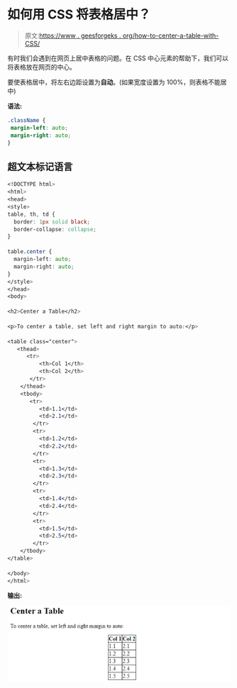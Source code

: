 # 如何用 CSS 将表格居中？

> 原文:[https://www . geesforgeks . org/how-to-center-a-table-with-CSS/](https://www.geeksforgeeks.org/how-to-center-a-table-with-css/)

有时我们会遇到在网页上居中表格的问题。在 CSS 中心元素的帮助下，我们可以将表格放在网页的中心。

要使表格居中，将左右边距设置为**自动**。(如果宽度设置为 100%，则表格不能居中)

**语法:**

```css
.className {
 margin-left: auto;
 margin-right: auto;
}
```

## 超文本标记语言

```css
<!DOCTYPE html>
<html>
<head>
<style>
table, th, td {
  border: 1px solid black;
  border-collapse: collapse;
}

table.center {
  margin-left: auto; 
  margin-right: auto;
}
</style>
</head>
<body>

<h2>Center a Table</h2>

<p>To center a table, set left and right margin to auto:</p>

<table class="center">
   <thead>
      <tr>
          <th>Col 1</th>
          <th>Col 2</th>
       </tr>
    </thead>
    <tbody>
       <tr>
          <td>1.1</td>
          <td>2.1</td>
        </tr>
        <tr>
          <td>1.2</td>
          <td>2.2</td>
        </tr>
        <tr>
          <td>1.3</td>
          <td>2.3</td>
        </tr>
        <tr>
          <td>1.4</td>
          <td>2.4</td>
        </tr>
        <tr>
          <td>1.5</td>
          <td>2.5</td>
        </tr>
    </tbody>
</table>

</body>
</html>
```

**输出:**

![](img/35b75335c2cc9904ef6324605e674328.png)